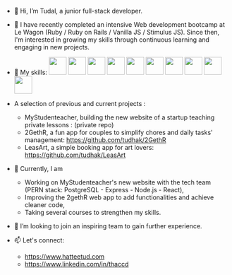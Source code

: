 - 👋 Hi, I’m Tudal, a junior full-stack developer.
  
- 👀 I have recently completed an intensive Web development bootcamp at Le Wagon (Ruby / Ruby on Rails / Vanilla JS / Stimulus JS). Since then, I'm interested in growing my skills through continuous learning and engaging in new projects.

- 🧾 My skills:    <img src="https://upload.wikimedia.org/wikipedia/commons/7/73/Ruby_logo.svg" width="40">  <img src="https://upload.wikimedia.org/wikipedia/commons/6/62/Ruby_On_Rails_Logo.svg" width="40" height="40">  <img src="https://upload.wikimedia.org/wikipedia/commons/6/6a/JavaScript-logo.png" width="40"> <img src="https://upload.wikimedia.org/wikipedia/commons/d/d9/Node.js_logo.svg" width="40" height="40"> <img src="https://upload.wikimedia.org/wikipedia/commons/a/a7/React-icon.svg" width="40"> <img src="https://upload.wikimedia.org/wikipedia/commons/d/d5/CSS3_logo_and_wordmark.svg" width="40"> <img src="https://upload.wikimedia.org/wikipedia/commons/6/61/HTML5_logo_and_wordmark.svg" width="40" height="40"> <img src="https://upload.wikimedia.org/wikipedia/commons/b/b2/Bootstrap_logo.svg" width="40"> <img src="https://upload.wikimedia.org/wikipedia/commons/d/d5/Tailwind_CSS_Logo.svg" width="40"> <img src="https://upload.wikimedia.org/wikipedia/commons/2/29/Postgresql_elephant.svg" width="40">
  
- A selection of previous and current projects :
  * MyStudenteacher, building the new website of a startup teaching private lessons : (private repo)
  * 2GethR, a fun app for couples to simplify chores and daily tasks' management: https://github.com/tudhak/2GethR
  * LeasArt, a simple booking app for art lovers: https://github.com/tudhak/LeasArt
   
- 🌱 Currently, I am
  * Working on MyStudenteacher's new website with the tech team (PERN stack: PostgreSQL - Express - Node.js - React),
  * Improving the 2gethR web app to add functionalities and achieve cleaner code,
  * Taking several courses to strengthen my skills.

- 💞️ I’m looking to join an inspiring team to gain further experience.
  
- 📫 Let's connect:
  * https://www.hatteetud.com
  * https://www.linkedin.com/in/thaccd

<!---
tudhak/tudhak is a ✨ special ✨ repository because its `README.md` (this file) appears on your GitHub profile.
You can click the Preview link to take a look at your changes.
--->
